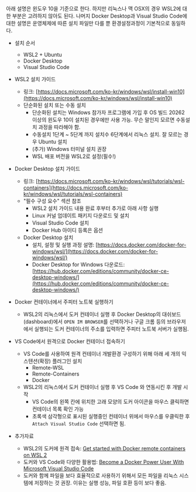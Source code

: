 아래 설명은 윈도우 10을 기준으로 한다.
하지만 리눅스나 맥 OSX의 경우 WSL2에 대한 부분은 고려하지 않아도 된다.
나머지 Docker Desktop과 Visual Studio Code에 대한 설명은 운영체제에 따른 설치 파일만 다를 뿐 
환경설정과정이 기본적으로 동일하다.

* 설치 순서
    * WSL2 + Ubuntu
    * Docker Desktop
    * Visual Studio Code

* WSL2 설치 가이드
    * 링크: [https://docs.microsoft.com/ko-kr/windows/wsl/install-win10](https://docs.microsoft.com/ko-kr/windows/wsl/install-win10)
    * 단순화된 설치 또는 수동 설치
        * 단순화된 설치는 Windows 참가자 프로그램에 가입 후 OS 빌드 20262 이상의 윈도우 10이 설치된 경우에만 사용 가능. 무슨 말인지 모르면 수동설치 과정을 따라해야 함.
        * 수동설치 1단계 ~ 5단계 까지 설치수 6단계에서 리눅스 설치. 잘 모르는 경우 Ubuntu 설치
        * (추가) Windows 터미널 설치 권장
        * WSL 배포 버전을 WSL2로 설정(필수!)

* Docker Desktop 설치 가이드
    * 링크: [https://docs.microsoft.com/ko-kr/windows/wsl/tutorials/wsl-containers](https://docs.microsoft.com/ko-kr/windows/wsl/tutorials/wsl-containers)
    * "필수 구성 요수" 섹션 참조
        * WSL2 설치 가이드 내용 완료 후부터 추가로 아래 사항 실행
        * Linux 커널 업데이트 패키지 다운로드 및 설치
        * Visual Studio Code 설치
        * Docker Hub 아이디 등록은 옵션
    * Docker Desktop 설치
        * 설치, 설정 및 실행 과정 설명: [https://docs.docker.com/docker-for-windows/wsl/](https://docs.docker.com/docker-for-windows/wsl/)
        * Docker Desktop for Windows 다운로드: [https://hub.docker.com/editions/community/docker-ce-desktop-windows/](https://hub.docker.com/editions/community/docker-ce-desktop-windows/)

* Docker 컨테이너에서 주피터 노트북 실행하기
    * WSL2의 리눅스에서 도커 컨테이너 실행 후 Docker Desktop의 대쉬보드(dashboard)에서 `OPEN IM BROWSER`를 선택하거나
        구글 크롬 등의 브라우저에서 실행되는 도커 컨테이너의 주소를 입력하면 주피터 노트북 서버가 실행됨.

* VS Code에서 원격으로 Docker 컨테이너 접속하기
    * VS Code를 사용하여 원격 컨테이너 개발환경 구성하기 위해 아래 세 개의 익스텐션(확장) 플러그인 설치
        * Remote-WSL 
        * Remote-Containers
        * Docker
    * WSL2의 리눅스에서 도커 컨테이너 실행 후 VS Code 와 연동시킨 후 개발 시작
        * VS Code의 왼쪽 칸에 위치한 고래 모양의 도커 아이콘을 마우스 클릭하면 컨테이너 목록 확인 가능
        * 초록색 삼각형으로 표시된 실행중인 컨테이너 위에서 마우스를 우클릭한 후 `Attach Visual Studio Code` 선택하면 됨.
    
* 추가자료
    * WSL2의 도커에 원격 접속: [Get started with Docker remote containers on WSL 2](https://docs.microsoft.com/ko-kr/windows/wsl/tutorials/wsl-containers)
    * 도커와 VS Code와 다양한 활용법: [Become a Docker Power User With Microsoft Visual Studio Code](https://www.youtube.com/watch?v=sUZxIWDUicA)
    * 도커와 함께 파일을 보다 효율적으로 사용하기 위해서 모든 파일을 리눅스 시스템에 저장하는 것 권장. 이유는 실행 성능, 파일 호환 등이 보다 좋음.
